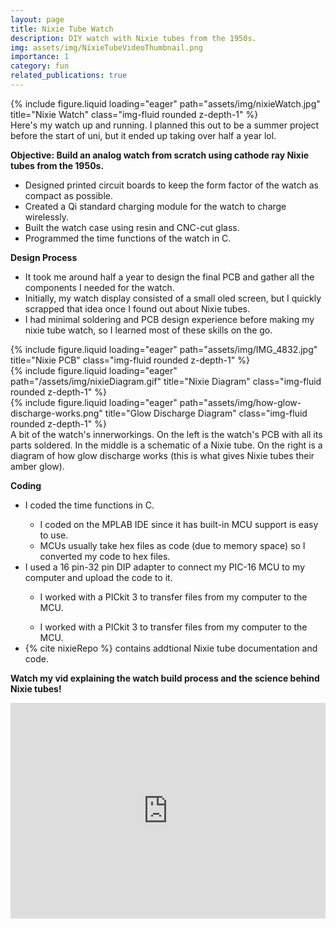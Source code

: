 ```yaml
---
layout: page
title: Nixie Tube Watch
description: DIY watch with Nixie tubes from the 1950s. 
img: assets/img/NixieTubeVideoThumbnail.png
importance: 1
category: fun
related_publications: true
---
```


<div class="row">
    <div class="col-sm mt-3 mt-md-0">
        {% include figure.liquid loading="eager" path="assets/img/nixieWatch.jpg" title="Nixie Watch" class="img-fluid rounded z-depth-1" %}
    </div>
</div>
<div class="caption">
    Here's my watch up and running. I planned this out to be a summer project before the start of uni, but it ended up taking over half a year lol.

</div>

<b>Objective: Build an analog watch from scratch using cathode ray Nixie tubes from the 1950s.</b>
<ul>
  <li>Designed printed circuit boards to keep the form factor of the watch as compact as possible.</li>
  <li>Created a Qi standard charging module for the watch to charge wirelessly.</li>
  <li>Built the watch case using resin and CNC-cut glass.</li>
  <li>Programmed the time functions of the watch in C.</li>
</ul> 


<b>Design Process</b>
<ul>
  <li>It took me around half a year to design the final PCB and gather all the components I needed for the watch.</li>
  <li>Initially, my watch display consisted of a small oled screen, but I quickly scrapped that idea once I found out about Nixie tubes.</li>
  <li>I had minimal soldering and PCB design experience before making my nixie tube watch, so I learned most of these skills on the go.
  </li>
</ul> 


<div class="row">
    <div class="col-sm mt-3 mt-md-0">
        {% include figure.liquid loading="eager" path="assets/img/IMG_4832.jpg" title="Nixie PCB" class="img-fluid rounded z-depth-1" %}
    </div>
    <div class="col-sm mt-3 mt-md-0">
        {% include figure.liquid loading="eager" path="/assets/img/nixieDiagram.gif" title="Nixie Diagram" class="img-fluid rounded z-depth-1" %}
    </div>
    <div class="col-sm mt-3 mt-md-0">
        {% include figure.liquid loading="eager" path="assets/img/how-glow-discharge-works.png" title="Glow Discharge Diagram" class="img-fluid rounded z-depth-1" %}
    </div>
</div>
<div class="caption">
    A bit of the watch's innerworkings. On the left is the watch's PCB with all its parts soldered. In the middle is a schematic of a Nixie tube. On the right is a diagram of how glow discharge works (this is what gives Nixie tubes their amber glow).


</div>

<b>Coding</b>
<ul>
  <li>I coded the time functions in C.</li>
  <ul>
    <li>I coded on the MPLAB IDE since it has built-in MCU support is easy to use. </li>
    <li>MCUs usually take hex files as code (due to memory space) so I converted my code to hex files.</li>
  </ul> 
  <li>I used a 16 pin-32 pin DIP adapter to connect my PIC-16 MCU to my computer and upload the code to it.</li>
  <ul>
    <li>I worked with a PICkit 3 to transfer files from my computer to the MCU.</li>
  </ul>
    <ul>
    <li>I worked with a PICkit 3 to transfer files from my computer to the MCU.</li>
  </ul>
  <li>{% cite nixieRepo %} contains addtional Nixie tube documentation and code.</li>
</ul> 


<div> 
<p><b>Watch my vid explaining the watch build process and the science behind Nixie tubes!</b></p>
<div style="width: 100%; min-width: 400px; max-width: 800px;">
<div style="position: relative; width: 100%; overflow: hidden; padding-top: 56.25%;">
<p><iframe style="position: absolute; top: 0; left: 0; right: 0; width: 100%; height: 100%; border: none;" src="https://www.youtube.com/embed/iHFu8EpVipM" width="560" height="315" allowfullscreen="allowfullscreen" allow="accelerometer; autoplay; clipboard-write; encrypted-media; gyroscope; picture-in-picture"></iframe><br></br></p>
</div>
</div>
</div>


